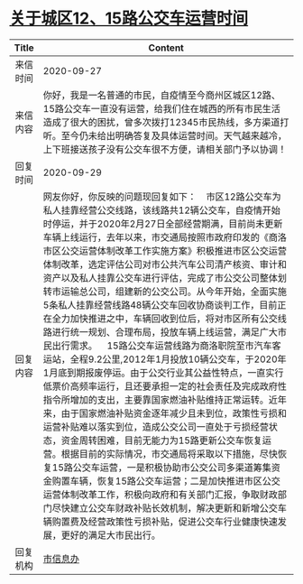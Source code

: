 # <a href="http://www.shangluo.gov.cn/zmhd/ldxxxx.jsp?urltype=leadermail.LeaderMailContentUrl&wbtreeid=1112&leadermailid=6493">关于城区12、15路公交车运营时间</a>
| Title |                                                                                                                                                                                                                                                                                                                                                            Content                                                                                                                                                                                                                                                                                                                                                            |
|:-----:|-------------------------------------------------------------------------------------------------------------------------------------------------------------------------------------------------------------------------------------------------------------------------------------------------------------------------------------------------------------------------------------------------------------------------------------------------------------------------------------------------------------------------------------------------------------------------------------------------------------------------------------------------------------------------------------------------------------------------------|
| 来信时间  | 2020-09-27                                                                                                                                                                                                                                                                                                                                                                                                                                                                                                                                                                                                                                                                                                                    |
| 来信内容  | 你好，我是一名普通的市民，自疫情至今商州区城区12路、15路公交车一直没有运营，给我们住在城西的所有市民生活造成了很大的困扰，曾多次拨打12345市民热线，多方渠道打听。至今仍未给出明确答复及具体运营时间。天气越来越冷，上下班接送孩子没有公交车很不方便，请相关部门予以协调！                                                                                                                                                                                                                                                                                                                                                                                                                                                                                                                                                                                     |
| 回复时间  | 2020-09-29                                                                                                                                                                                                                                                                                                                                                                                                                                                                                                                                                                                                                                                                                                                    |
| 回复内容  | 网友你好，你反映的问题现回复如下：    市区12路公交车为私人挂靠经营公交线路，该线路共12辆公交车，自疫情开始时停运，并于2020年2月27日全部经营期满，目前尚未更新车辆上线运行，去年以来，市交通局按照市政府印发的《商洛市区公交运营体制改革工作实施方案》积极推进市区公交运营体制改革，选定评估公司对市公共汽车公司清产核资、审计和资产以及私人挂靠公交车进行评估，完成了市公交公司整体划转市运输总公司，组建新的公交公司。从今年开始，全面实施5条私人挂靠经营线路48辆公交车回收协商谈判工作，目前正在全力加快推进之中，车辆回收到位后，将对市区所有公交线路进行统一规划、合理布局，投放车辆上线运营，满足广大市民出行需求。    15路公交车运营线路为商洛职院至市汽车客运站，全程9.2公里,2012年1月投放10辆公交车，于2020年1月底到期报废停运。由于公交行业其公益性特点，一直实行低票价高频率运行，且还要承担一定的社会责任及完成政府性指令所增加的支出，主要靠国家燃油补贴维持正常运转。近年来，由于国家燃油补贴资金逐年减少且未到位，政策性亏损和运营补贴难以落实到位，造成公交公司一直处于亏损经营状态，资金周转困难，目前无能力为15路更新公交车恢复运营。根据目前的实际情况，市交通局将采取以下措施，尽快恢复15路公交车运营，一是积极协助市公交公司多渠道筹集资金购置车辆，恢复15路公交车运营；二是加快推进市区公交运营体制改革工作，积极向政府和有关部门汇报，争取财政部门尽快建立公交车财政补贴长效机制，解决更新和新增公交车辆购置费及经营政策性亏损补贴，促进公交车行业健康快速发展，更好的满足大市民出行。 |
| 回复机构  | <a href="../../category/agencies/市信息办.md">市信息办</a>                                                                                                                                                                                                                                                                                                                                                                                                                                                                                                                                                                                                                                                                            |
